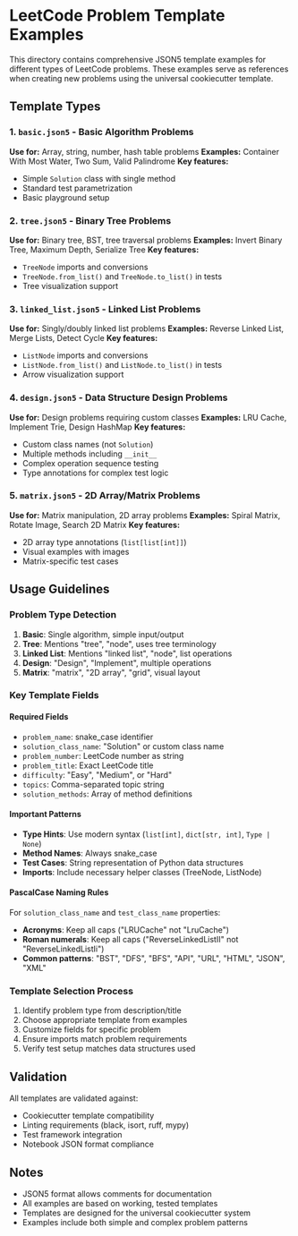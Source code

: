 # LeetCode Problem Template Examples

This directory contains comprehensive JSON5 template examples for different types of LeetCode problems. These examples serve as references when creating new problems using the universal cookiecutter template.

## Template Types

### 1. `basic.json5` - Basic Algorithm Problems

**Use for:** Array, string, number, hash table problems
**Examples:** Container With Most Water, Two Sum, Valid Palindrome
**Key features:**

- Simple `Solution` class with single method
- Standard test parametrization
- Basic playground setup

### 2. `tree.json5` - Binary Tree Problems

**Use for:** Binary tree, BST, tree traversal problems
**Examples:** Invert Binary Tree, Maximum Depth, Serialize Tree
**Key features:**

- `TreeNode` imports and conversions
- `TreeNode.from_list()` and `TreeNode.to_list()` in tests
- Tree visualization support

### 3. `linked_list.json5` - Linked List Problems

**Use for:** Singly/doubly linked list problems
**Examples:** Reverse Linked List, Merge Lists, Detect Cycle
**Key features:**

- `ListNode` imports and conversions
- `ListNode.from_list()` and `ListNode.to_list()` in tests
- Arrow visualization support

### 4. `design.json5` - Data Structure Design Problems

**Use for:** Design problems requiring custom classes
**Examples:** LRU Cache, Implement Trie, Design HashMap
**Key features:**

- Custom class names (not `Solution`)
- Multiple methods including `__init__`
- Complex operation sequence testing
- Type annotations for complex test logic

### 5. `matrix.json5` - 2D Array/Matrix Problems

**Use for:** Matrix manipulation, 2D array problems
**Examples:** Spiral Matrix, Rotate Image, Search 2D Matrix
**Key features:**

- 2D array type annotations (`list[list[int]]`)
- Visual examples with images
- Matrix-specific test cases

## Usage Guidelines

### Problem Type Detection

1. **Basic**: Single algorithm, simple input/output
2. **Tree**: Mentions "tree", "node", uses tree terminology
3. **Linked List**: Mentions "linked list", "node", list operations
4. **Design**: "Design", "Implement", multiple operations
5. **Matrix**: "matrix", "2D array", "grid", visual layout

### Key Template Fields

#### Required Fields

- `problem_name`: snake_case identifier
- `solution_class_name`: "Solution" or custom class name
- `problem_number`: LeetCode number as string
- `problem_title`: Exact LeetCode title
- `difficulty`: "Easy", "Medium", or "Hard"
- `topics`: Comma-separated topic string
- `solution_methods`: Array of method definitions

#### Important Patterns

- **Type Hints**: Use modern syntax (`list[int]`, `dict[str, int]`, `Type | None`)
- **Method Names**: Always snake_case
- **Test Cases**: String representation of Python data structures
- **Imports**: Include necessary helper classes (TreeNode, ListNode)

#### PascalCase Naming Rules

For `solution_class_name` and `test_class_name` properties:

- **Acronyms**: Keep all caps ("LRUCache" not "LruCache")
- **Roman numerals**: Keep all caps ("ReverseLinkedListII" not "ReverseLinkedListIi")
- **Common patterns**: "BST", "DFS", "BFS", "API", "URL", "HTML", "JSON", "XML"

### Template Selection Process

1. Identify problem type from description/title
2. Choose appropriate template from examples
3. Customize fields for specific problem
4. Ensure imports match problem requirements
5. Verify test setup matches data structures used

## Validation

All templates are validated against:

- Cookiecutter template compatibility
- Linting requirements (black, isort, ruff, mypy)
- Test framework integration
- Notebook JSON format compliance

## Notes

- JSON5 format allows comments for documentation
- All examples are based on working, tested templates
- Templates are designed for the universal cookiecutter system
- Examples include both simple and complex problem patterns
